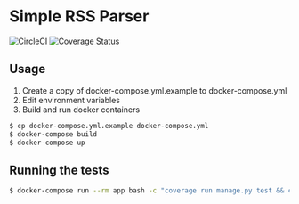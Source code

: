 # Simple RSS Parser

[![CircleCI](https://circleci.com/gh/daniyarchambylov/rss-parser.svg?style=svg)](https://circleci.com/gh/daniyarchambylov/rss-parser)
[![Coverage Status](https://coveralls.io/repos/github/daniyarchambylov/rss-parser/badge.svg?branch=master)](https://coveralls.io/github/daniyarchambylov/rss-parser?branch=master)

## Usage

1. Create a copy of docker-compose.yml.example to docker-compose.yml
2. Edit environment variables
3. Build and run docker containers

```bash
$ cp docker-compose.yml.example docker-compose.yml
$ docker-compose build
$ docker-compose up
```

## Running the tests

```bash
$ docker-compose run --rm app bash -c "coverage run manage.py test && coverage report -m"

```

